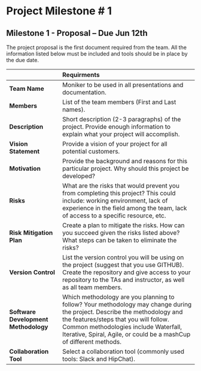 # Project Milestone # 1

## Milestone 1 - Proposal – Due Jun 12th
The project proposal is the first document required from the team. All the information  listed below must be included and tools should be in place by the due date.

|  | Requirments |
|:---|:---|
| **Team Name** | Moniker to be used in all presentations and documentation. |
| **Members**	| List of the team members (First and Last names). |
| **Description** | Short description (2-3 paragraphs) of the project. Provide enough information to explain what your project will accomplish. |
| **Vision Statement** | Provide a vision of your project for all potential customers. |
| **Motivation** | Provide the background and reasons for this particular project. Why should this project be developed? |
| **Risks** | What are the risks that would prevent you from completing this project? This could include: working environment, lack of experience in the field among the team, lack of access to a specific resource, etc. |
| **Risk Mitigation Plan** | Create a plan to mitigate the risks. How can you succeed given the risks listed above? What steps can be taken to eliminate the risks? |
| **Version Control** | List the version control you will be using on the project (suggest that you use GITHUB). Create the repository and give access to your repository to  the TAs and instructor, as well as all team members. |
| **Software Development Methodology** | Which methodology are you planning to follow? Your methodology may change during the project. Describe the methodology and the features/steps that you will follow. Common methodologies include  Waterfall, Iterative, Spiral, Agile, or could be a mashCup of different methods. |
| **Collaboration Tool** | Select a collaboration tool (commonly used tools: Slack and HipChat). |
